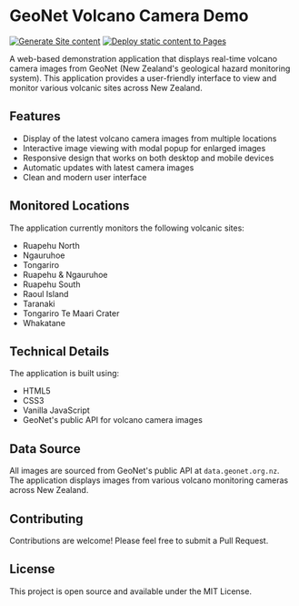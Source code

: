 # GeoNet Volcano Camera Demo

[![Generate Site content](https://github.com/jajera/geonet-http-volcano-demo/actions/workflows/site_content.yml/badge.svg)](https://github.com/jajera/geonet-http-volcano-demo/actions/workflows/site_content.yml) [![Deploy static content to Pages](https://github.com/jajera/geonet-http-volcano-demo/actions/workflows/static.yml/badge.svg)](https://github.com/jajera/geonet-http-volcano-demo/actions/workflows/static.yml)

A web-based demonstration application that displays real-time volcano camera images from GeoNet (New Zealand's geological hazard monitoring system). This application provides a user-friendly interface to view and monitor various volcanic sites across New Zealand.

## Features

- Display of the latest volcano camera images from multiple locations
- Interactive image viewing with modal popup for enlarged images
- Responsive design that works on both desktop and mobile devices
- Automatic updates with latest camera images
- Clean and modern user interface

## Monitored Locations

The application currently monitors the following volcanic sites:

- Ruapehu North
- Ngauruhoe
- Tongariro
- Ruapehu & Ngauruhoe
- Ruapehu South
- Raoul Island
- Taranaki
- Tongariro Te Maari Crater
- Whakatane

## Technical Details

The application is built using:

- HTML5
- CSS3
- Vanilla JavaScript
- GeoNet's public API for volcano camera images

## Data Source

All images are sourced from GeoNet's public API at `data.geonet.org.nz`. The application displays images from various volcano monitoring cameras across New Zealand.

## Contributing

Contributions are welcome! Please feel free to submit a Pull Request.

## License

This project is open source and available under the MIT License.
